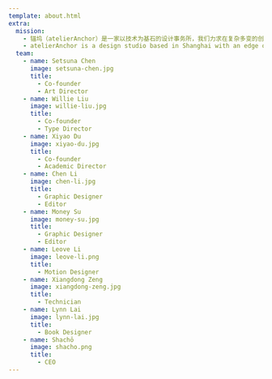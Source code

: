 ```yaml
---
template: about.html
extra:
  mission:
    - 锚坞（atelierAnchor）是一家以技术为基石的设计事务所，我们力求在复杂多变的创意行业里，为客户提供绝妙的想法和可靠的执行。在平面、字体、动效等领域的丰富经验促使我们时刻关注最前沿的技术动态，并广泛运用在展览、艺术、研究、出版和商业项目中。我们关注跨学科跨文化的设计实践，倡导建设聚焦新技术新思想的多元创意社区。
    - atelierAnchor is a design studio based in Shanghai with an edge on crafts and technology. We aim to provide stunning ideas and reliable execution for our clients in the ever-changing creative scenes. Our extensive experience in graphic design, typeface development and motion graphics has sharpened our sensitivity to state-of-the-art technologies in the creative industry. We advocate an interdisciplinary and cross-cultural approach to design, and devote ourselves to building a diverse, forward-looking community with experimental thoughts and a keen interest in new technologies.
  team:
    - name: Setsuna Chen
      image: setsuna-chen.jpg
      title:
        - Co-founder
        - Art Director
    - name: Willie Liu
      image: willie-liu.jpg
      title:
        - Co-founder
        - Type Director
    - name: Xiyao Du
      image: xiyao-du.jpg
      title:
        - Co-founder
        - Academic Director
    - name: Chen Li
      image: chen-li.jpg
      title:
        - Graphic Designer
        - Editor
    - name: Money Su
      image: money-su.jpg
      title:
        - Graphic Designer
        - Editor
    - name: Leove Li
      image: leove-li.png
      title:
        - Motion Designer
    - name: Xiangdong Zeng
      image: xiangdong-zeng.jpg
      title:
        - Technician
    - name: Lynn Lai
      image: lynn-lai.jpg
      title:
        - Book Designer
    - name: Shachō
      image: shacho.png
      title:
        - CEO
---
```

